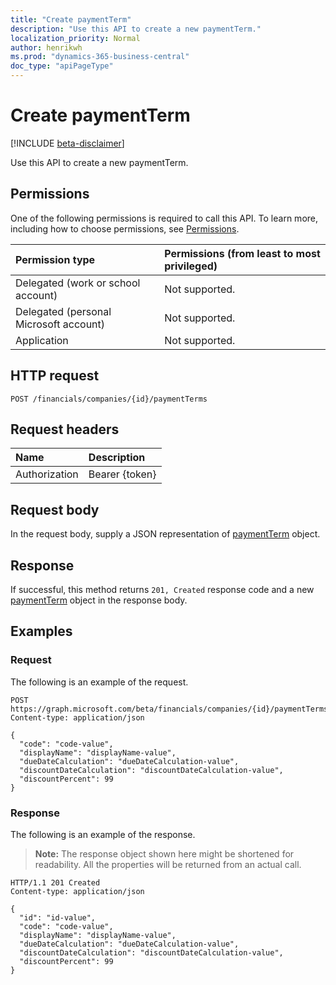 ```yaml
---
title: "Create paymentTerm"
description: "Use this API to create a new paymentTerm."
localization_priority: Normal
author: henrikwh
ms.prod: "dynamics-365-business-central"
doc_type: "apiPageType"
---
```


# Create paymentTerm

[!INCLUDE [beta-disclaimer](../../includes/beta-disclaimer.md)]

Use this API to create a new paymentTerm.

## Permissions

One of the following permissions is required to call this API. To learn more, including how to choose permissions, see [Permissions](/graph/permissions-reference).

| Permission type                        | Permissions (from least to most privileged) |
|:---------------------------------------|:--------------------------------------------|
| Delegated (work or school account)     | Not supported. |
| Delegated (personal Microsoft account) | Not supported. |
| Application                            | Not supported. |

## HTTP request

<!-- { "blockType": "ignored" } -->

```http
POST /financials/companies/{id}/paymentTerms
```

## Request headers

| Name          | Description   |
|:--------------|:--------------|
| Authorization | Bearer {token} |

## Request body

In the request body, supply a JSON representation of [paymentTerm](../resources/dynamics-paymentterm.md) object.

## Response

If successful, this method returns `201, Created` response code and a new [paymentTerm](../resources/dynamics-paymentterm.md) object in the response body.

## Examples

### Request

The following is an example of the request.
<!-- {
  "blockType": "request",
  "name": "create_paymentterm_from_company"
}-->

```http
POST https://graph.microsoft.com/beta/financials/companies/{id}/paymentTerms
Content-type: application/json

{
  "code": "code-value",
  "displayName": "displayName-value",
  "dueDateCalculation": "dueDateCalculation-value",
  "discountDateCalculation": "discountDateCalculation-value",
  "discountPercent": 99
}
```

### Response

The following is an example of the response.

> **Note:** The response object shown here might be shortened for readability. All the properties will be returned from an actual call.

<!-- {
  "blockType": "response",
  "truncated": true,
  "@odata.type": "microsoft.graph.paymentTerm"
} -->

```http
HTTP/1.1 201 Created
Content-type: application/json

{
  "id": "id-value",
  "code": "code-value",
  "displayName": "displayName-value",
  "dueDateCalculation": "dueDateCalculation-value",
  "discountDateCalculation": "discountDateCalculation-value",
  "discountPercent": 99
}
```

<!-- uuid: 16cd6b66-4b1a-43a1-adaf-3a886856ed98
2019-02-04 14:57:30 UTC -->
<!-- {
  "type": "#page.annotation",
  "description": "Create paymentTerm",
  "keywords": "",
  "section": "documentation",
  "tocPath": ""
}-->